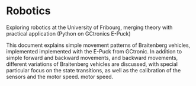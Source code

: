 # Robotics
Exploring robotics at the  University of Fribourg, merging theory with practical application (Python on GCtronics E-Puck)

This document explains simple movement patterns of Braitenberg vehicles, implemented
implemented with the E-Puck from GCtronic. In addition to simple forward and backward movements,
and backward movements, different variations of Braitenberg vehicles are discussed, with special
particular focus on the state transitions, as well as the calibration of the sensors and the motor speed.
motor speed.
